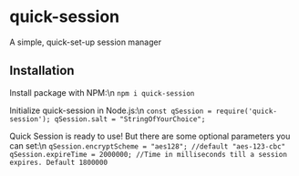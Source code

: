 # quick-session
A simple, quick-set-up session manager

## Installation
Install package with NPM:\n
`npm i quick-session`

Initialize quick-session in Node.js:\n
`const qSession = require('quick-session');
qSession.salt = "StringOfYourChoice";`

Quick Session is ready to use! But there are some optional parameters you can set:\n
`qSession.encryptScheme = "aes128"; //default "aes-123-cbc"
qSession.expireTime = 2000000; //Time in milliseconds till a session expires. Default 1800000`
